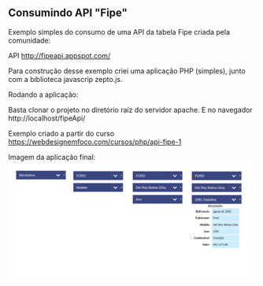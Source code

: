 ## Consumindo API "Fipe"
Exemplo simples do consumo de uma API da tabela Fipe criada pela comunidade:

API http://fipeapi.appspot.com/

Para construção desse exemplo criei uma aplicação PHP (simples), junto 
com a biblioteca javascrip zepto.js.

Rodando a aplicação:

Basta clonar o projeto no diretório raíz do servidor apache.
E no navegador http://localhost/fipeApi/

Exemplo criado a partir do curso https://webdesignemfoco.com/cursos/php/api-fipe-1

Imagem da aplicação final:
![imgem da aplicação](https://github.com/leandrorodca/apiFipe/blob/master/apifipe.png)

